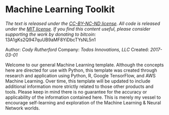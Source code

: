 # Machine Learning Toolkit
*The text is released under the [CC-BY-NC-ND license](https://creativecommons.org/licenses/by-nc-nd/3.0/us/legalcode). All code is released under the [MIT license](https://opensource.org/licenses/MIT). If you find this content useful, please consider supporting the work by donating to bitcoin:* 13A1gKs2Q947quUB9aMF8YiDbcTYsNL5n1

Author:  *Cody Rutherford*
Company: *Todos Innovations, LLC*
Created: *2017-03-01*

Welcome to our general Machine Learning template. Although the concepts here are directed for use with Python, this template was
created through research and application using Python, R, Google TensorFlow, and AWS Machine Learning. Over time, this template
will be updated to include additional information more strictly related to those other products and tools. Please keep in mind
there is no guarantee for the accuracy or applicability of the information contained here. This is merely my vessel to
encourage self-learning and exploration of the Machine Learning & Neural Network worlds.
